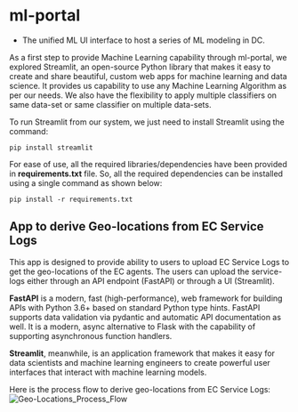 # ml-portal
 - The unified ML UI interface to host a series of ML modeling in DC.

As a first step to provide Machine Learning capability through ml-portal, we explored Streamlit, an open-source Python library that makes it easy to create and share beautiful, custom web apps for machine learning and data science. It provides us capability to use any Machine Learning Algorithm as per our needs. We also have the flexibility to apply multiple classifiers on same data-set or same classifier on multiple data-sets.

To run Streamlit from our system, we just need to install Streamlit using the command:
```
pip install streamlit
```
For ease of use, all the required libraries/dependencies have been provided in **requirements.txt** file. So, all the required dependencies can be installed using a single command as shown below:
```
pip install -r requirements.txt
```

## App to derive Geo-locations from EC Service Logs
This app is designed to provide ability to users to upload EC Service Logs to get the geo-locations of the EC agents. The users can upload the service-logs either through an API endpoint (FastAPI) or through a UI (Streamlit). 

**FastAPI** is a modern, fast (high-performance), web framework for building APIs with Python 3.6+ based on standard Python type hints. FastAPI supports data validation via pydantic and automatic API documentation as well. It is a modern, async alternative to Flask with the capability of supporting asynchronous function handlers.

**Streamlit**, meanwhile, is an application framework that makes it easy for data scientists and machine learning engineers to create powerful user interfaces that interact with machine learning models.

Here is the process flow to derive geo-locations from EC Service Logs:
![Geo-Locations_Process_Flow](https://user-images.githubusercontent.com/20440873/131031392-d9c49235-7ed1-4d11-afe0-120c3badffd8.png)


